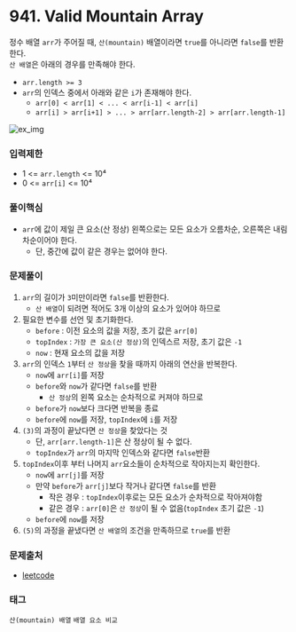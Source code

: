 # 941. Valid Mountain Array
정수 배열 `arr`가 주어질 때, `산(mountain)` 배열이라면 `true`를 아니라면 `false`를 반환한다.  
`산 배열`은 아래의 경우를 만족해야 한다.
- `arr.length >= 3`
- `arr`의 인덱스 중에서 아래와 같은 `i`가 존재해야 한다.
  - `arr[0] < arr[1] < ... < arr[i-1] < arr[i]`
  - `arr[i] > arr[i+1] > ... > arr[arr.length-2] > arr[arr.length-1]`

![ex_img](https://assets.leetcode.com/uploads/2019/10/20/hint_valid_mountain_array.png)
### 입력제한
- 1 <= `arr.length` <= 10⁴
- 0 <= `arr[i]` <= 10⁴
### 풀이핵심
- `arr`에 값이 제일 큰 요소(산 정상) 왼쪽으로는 모든 요소가 오름차순, 오른쪽은 내림차순이어야 한다.
  - 단, 중간에 값이 같은 경우는 없어야 한다.
### 문제풀이
1. `arr`의 길이가 `3`미만이라면 `false`를 반환한다.
   - `산 배열`이 되려면 적어도 3개 이상의 요소가 있어야 하므로
2. 필요한 변수를 선언 및 초기화한다.
   - `before` : 이전 요소의 값을 저장, 초기 값은 `arr[0]`
   - `topIndex` : `가장 큰 요소(산 정상)`의 인덱스르 저장, 초기 값은 `-1`
   - `now` : 현재 요소의 값을 저장
3. `arr`의 인덱스 `1`부터 `산 정상`을 찾을 때까지 아래의 연산을 반복한다.
   - `now`에 `arr[i]`를 저장
   - `before`와 `now`가 같다면 `false`를 반환
     - `산 정상`의 왼쪽 요소는 순차적으로 커져야 하므로
   - `before`가 `now`보다 크다면 반복을 종료
   - `before`에 `now`를 저장, `topIndex`에 `i`를 저장
4. `(3)`의 과정이 끝났다면 `산 정상`을 찾았다는 것
   - 단, `arr[arr.length-1]`은 산 정상이 될 수 없다.
   - `topIndex`가 `arr`의 마지막 인덱스와 같다면 `false`반환
5. `topIndex`이후 부터 나머지 `arr`요소들이 순차적으로 작아지는지 확인한다.
   - `now`에 `arr[j]`를 저장
   - 만약 `before`가 `arr[j]`보다 작거나 같다면 `false`를 반환
     - 작은 경우 : `topIndex`이후로는 모든 요소가 순차적으로 작아져야함
     - 같은 경우 : `arr[0]`은 `산 정상`이 될 수 없음(`topIndex` 초기 값은 `-1`)
   - `before`에 `now`를 저장
6. `(5)`의 과정을 끝냈다면 `산 배열`의 조건을 만족하므로 `true`를 반환
### 문제출처
- [leetcode](https://leetcode.com/problems/valid-mountain-array/)
### 태그
`산(mountain) 배열` `배열 요소 비교`